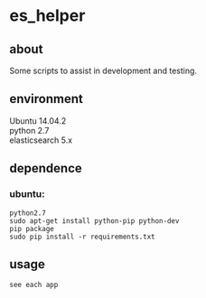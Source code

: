 # es_helper
## about
Some scripts to assist in development and testing. </br>

## environment
Ubuntu 14.04.2 </br>
python 2.7 </br>
elasticsearch 5.x </br>

## dependence
### ubuntu:

    python2.7
    sudo apt-get install python-pip python-dev
    pip package
    sudo pip install -r requirements.txt

## usage
    see each app

